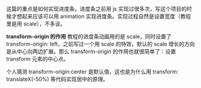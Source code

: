 这篇的重点是如何实现进度条。进度条之前用 js 实现过很多次，写这个项目的时候才想起来应该可以用 animation 实现进度条。实现过程自然是设置宽度（教程里是用 scale），不多谈。

**transform-origin 的作用**
教程的进度条动画用的是 scale，同时设置了 transform-origin: left，之前写过一个用 scale 的特效，默认的 scale 增长的方向是从中心向两边扩展。那么 transform-origin 的作用也就很简单了：设置 transform 元素的中心点。

个人猜测 transform-origin:center 是默认值，这也是为什么用 transform: translateX(-50%) 等代码实现居中的原理。
